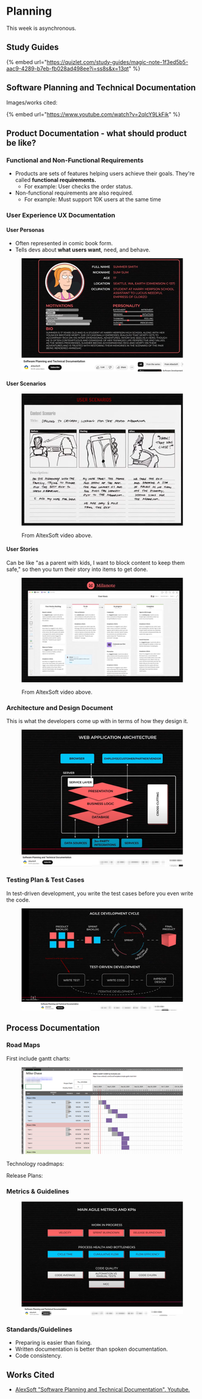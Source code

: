 # Planning

This week is asynchronous.

## Study Guides

{% embed url="https://quizlet.com/study-guides/magic-note-1f3ed5b5-aac9-4289-b7eb-fb028ad498ee?i=ss8s&x=13qt" %}

## Software Planning and Technical Documentation

Images/works cited:

{% embed url="https://www.youtube.com/watch?v=2qlcY9LkFik" %}

## Product Documentation - what should product be like?

### Functional and Non-Functional Requirements

* Products are sets of features helping users achieve their goals. They're called **functional requirements.**
  * For example: User checks the order status.
* Non-functional requirements are also required.
  * For example: Must support 10K users at the same time

### User Experience UX Documentation

#### User Personas

* Often represented in comic book form.
* Tells devs about **what users want**, need, and behave.

<figure><img src="../../../.gitbook/assets/image (1) (1) (1) (1) (1) (1) (1) (1).png" alt=""><figcaption></figcaption></figure>

#### User Scenarios

<figure><img src="../../../.gitbook/assets/image (2) (1) (1) (1).png" alt=""><figcaption><p>From AltexSoft video above.</p></figcaption></figure>

#### User Stories

Can be like "as a parent with kids, I want to block content to keep them safe," so then you turn their story into items to get done.

<figure><img src="../../../.gitbook/assets/image (3) (1) (1).png" alt=""><figcaption><p>From AltexSoft video above.</p></figcaption></figure>

### Architecture and Design Document

This is what the developers come up with in terms of how they design it.

<figure><img src="../../../.gitbook/assets/image (4) (1) (1).png" alt=""><figcaption></figcaption></figure>

### Testing Plan & Test Cases

In test-driven development, you write the test cases before you even write the code.

<figure><img src="../../../.gitbook/assets/image (5) (1) (1).png" alt=""><figcaption></figcaption></figure>

## Process Documentation

### Road Maps

First include gantt charts:

<figure><img src="../../../.gitbook/assets/image (7).png" alt=""><figcaption></figcaption></figure>

Technology roadmaps:

Release Plans:

### Metrics & Guidelines

<figure><img src="../../../.gitbook/assets/image (8).png" alt=""><figcaption></figcaption></figure>

### Standards/Guidelines

* Preparing is easier than fixing.
* Written documentation is better than spoken documentation.
* Code consistency.

## Works Cited

* [AlexSoft "Software Planning and Technical Documentation". Youtube.](https://www.youtube.com/watch?v=2qlcY9LkFik)
